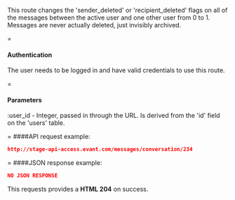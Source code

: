 <!-- --- title: DELETE /messages/conversation/:user_id -->

This route changes the 'sender_deleted' or 'recipient_deleted' flags on all of the messages between the active user and one other user from 0 to 1. Messages are never actually deleted, just invisibly archived.

=
#### Authentication

The user needs to be logged in and have valid credentials to use this route.

=
#### Parameters

:user_id - Integer, passed in through the URL. Is derived from the 'id' field on the 'users' table.

=
####API request example:
```json
http://stage-api-access.evant.com/messages/conversation/234
```

=
####JSON response example:

```json
NO JSON RESPONSE
```

This requests provides a <strong>HTML 204</strong> on success.